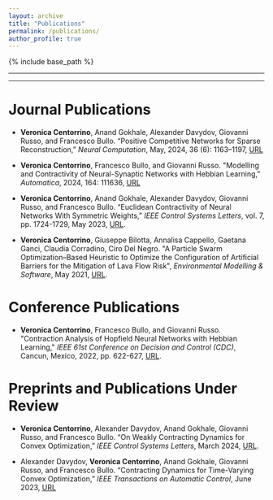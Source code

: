 ```yaml
---
layout: archive
title: "Publications"
permalink: /publications/
author_profile: true
---
```


<!---
{% if author.googlescholar %}
  You can also find my articles on <u><a href="{{author.googlescholar}}">my Google Scholar profile</a>.</u>
{% endif %}

{% include base_path %}

{% for post in site.publications reversed %}
  {% include archive-single.html %}
{% endfor %}
--->

{% include base_path %}

---

---

Journal Publications
======
* **Veronica Centorrino**, Anand Gokhale, Alexander Davydov, Giovanni Russo, and Francesco Bullo. “Positive Competitive Networks for Sparse Reconstruction,” *Neural Computation*, May, 2024, 36 (6): 1163–1197, [URL](https://doi.org/10.1162/neco_a_01657)

* **Veronica Centorrino**, Francesco Bullo, and Giovanni Russo. "Modelling and Contractivity of Neural-Synaptic Networks with Hebbian Learning," *Automatica*, 2024, 164: 111636, [URL](https://www.sciencedirect.com/science/article/abs/pii/S0005109824001298)

* **Veronica Centorrino**, Anand Gokhale, Alexander Davydov, Giovanni Russo, and Francesco Bullo. “Euclidean Contractivity of Neural Networks With Symmetric Weights,” *IEEE Control Systems Letters*, vol. 7, pp. 1724-1729, May 2023, [URL](https://arxiv.org/abs/2302.13452).

* **Veronica Centorrino**, Giuseppe Bilotta, Annalisa Cappello, Gaetana Ganci, Claudia Corradino, Ciro Del Negro. "A Particle Swarm Optimization–Based Heuristic to Optimize the Configuration of Artificial Barriers for the Mitigation of Lava Flow Risk", *Environmental Modelling & Software*, May 2021, [URL](https://www.sciencedirect.com/science/article/pii/S1364815221000669).

Conference Publications
======
* **Veronica Centorrino**, Francesco Bullo, and Giovanni Russo. "Contraction Analysis of Hopfield Neural Networks with Hebbian Learning," *IEEE 61st Conference on Decision and Control (CDC)*, Cancun, Mexico, 2022, pp. 622-627, [URL](https://ieeexplore.ieee.org/abstract/document/9993009).

Preprints and Publications Under Review
======
* **Veronica Centorrino**, Alexander Davydov, Anand Gokhale, Giovanni Russo, and Francesco Bullo. “On Weakly Contracting Dynamics for Convex Optimization,” *IEEE Control Systems Letters*, March 2024, [URL](https://arxiv.org/abs/2403.07572).

* Alexander Davydov, **Veronica Centorrino**, Anand Gokhale, Giovanni Russo, and Francesco Bullo. “Contracting Dynamics for Time-Varying Convex Optimization,” *IEEE Transactions on Automatic Control*, June 2023, [URL](https://arxiv.org/abs/2305.15595)
